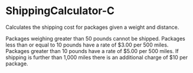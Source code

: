 # ShippingCalculator-C

Calculates the shipping cost for packages given a weight and distance.

Packages weighing greater than 50 pounds cannot be shipped.
Packages less than or equal to 10 pounds have a rate of $3.00 per 500 miles.
Packages greater than 10 pounds have a rate of $5.00 per 500 miles.
If shipping is further than 1,000 miles there is an additional charge of $10 per package.
